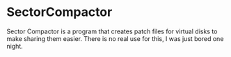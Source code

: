 # SectorCompactor
Sector Compactor is a program that creates patch files for virtual disks to make sharing them easier.
There is no real use for this, I was just bored one night. 